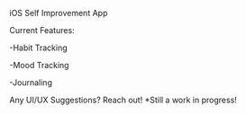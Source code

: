 iOS Self Improvement App

Current Features:

   -Habit Tracking
   
   -Mood Tracking
   
   -Journaling
   
Any UI/UX Suggestions? Reach out!
*Still a work in progress!

